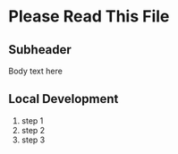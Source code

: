 # Please Read This File

## Subheader

Body text here 

## Local Development

1. step 1
2. step 2
3. step 3